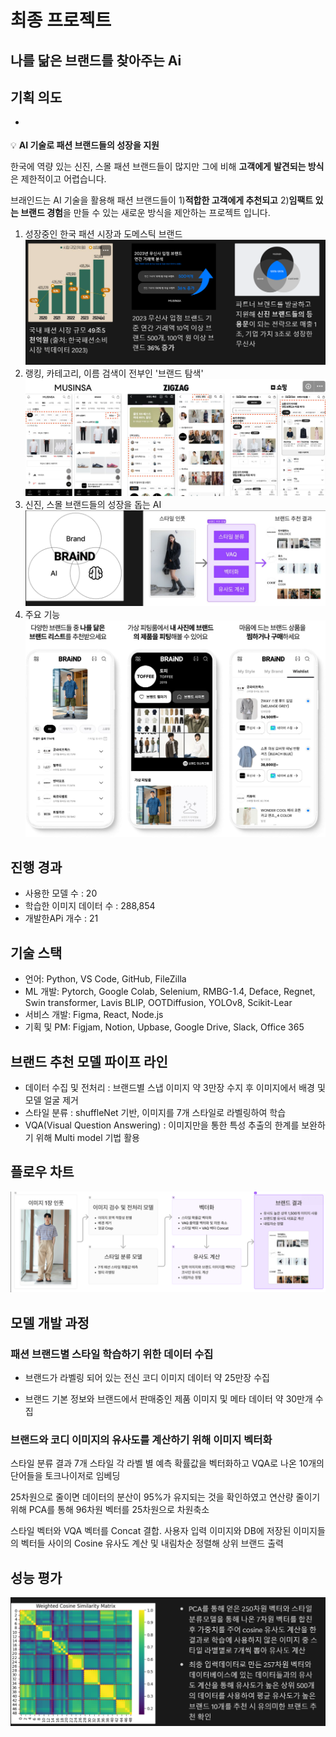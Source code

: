 # 최종 프로젝트

## 나를 닮은 브랜드를 찾아주는 Ai <BRAIND>

## 기획 의도
- <aside>
💡 **AI 기술로 패션 브랜드들의 성장을 지원**

한국에 역량 있는 신진, 스몰 패션 브랜드들이 많지만 그에 비해 **고객에게** **발견되는 방식**은 제한적이고 어렵습니다.

브래인드는 AI 기술을 활용해 패션 브랜드들이 1)**적합한 고객에게 추천되고** 2)**임팩트 있는 브랜드 경험**을 만들 수 있는 새로운 방식을 제안하는 프로젝트 입니다.

</aside>

1. 성장중인 한국 패션 시장과 도메스틱 브랜드
![alt text](./image/설명1.png)
2. 랭킹, 카테고리, 이름 검색이 전부인 '브랜드 탐색'
![alt text](./image/설명2.png)
3. 신진, 스몰 브랜드들의 성장을 돕는 AI
![alt text](./image/설명3.png)
4. 주요 기능
![alt text](./image/설명4.png)

## 진행 경과
- 사용한 모델 수 : 20
- 학습한 이미지 데이터 수 : 288,854
- 개발한APi 개수 : 21

## 기술 스택
- 언어: Python, VS Code, GitHub, FileZilla
- ML 개발: Pytorch, Google Colab, Selenium, RMBG-1.4, Deface, Regnet, Swin transformer, Lavis BLIP, OOTDiffusion, YOLOv8, Scikit-Lear
- 서비스 개발: Figma, React, Node.js
- 기획 및 PM: Figjam, Notion, Upbase, Google Drive, Slack, Office 365

## 브랜드 추천 모델 파이프 라인
- 데이터 수집 및 전처리 : 브랜드별 스냅 이미지 약 3만장 수지 후 이미지에서 배경 및 모델 얼굴 제거
- 스타일 분류 : shuffleNet 기반, 이미지를 7개 스타일로 라벨링하여 학습
- VQA(Visual Question Answering) : 이미지만을 통한 특성 추출의 한계를 보완하기 위해 Multi model 기법 활용

## 플로우 차트
![alt text](./image/플로우차트.png)

## 모델 개발 과정


### 패션 브랜드별 스타일 학습하기 위한 데이터 수집

- 브랜드가 라벨링 되어 있는 전신 코디 이미지 데이터 약 25만장 수집

- 브랜드 기본 정보와 브랜드에서 판매중인 제품 이미지 및 메타 데이터 약 30만개 수집


### 브랜드와 코디 이미지의 유사도를 계산하기 위해 이미지 벡터화

스타일 분류 결과 7개 스타일 각 라벨 별 예측 확률값을 벡터화하고 VQA로 나온 10개의 단어들을 토크나이저로 임베딩

25차원으로 줄이면 데이터의 분산이 95%가 유지되는 것을 확인하였고 연산량 줄이기 위해 PCA를 통해 96차원 벡터를 25차원으로 차원축소

스타일 벡터와 VQA 벡터를 Concat 결합. 사용자 입력 이미지와 DB에 저장된 이미지들의 벡터들 사이의 Cosine 유사도 계산 및 내림차순 정렬해 상위 브랜드 출력


## 성능 평가

![alt text](./image/성능평가.png)

